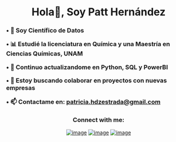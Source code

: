<h1 align="center">Hola👋, Soy Patt Hernández </h1>
<!--h2 align="center">Data Scientist</h2-->

<h3>

• 🚀 Soy **Científico de Datos**

• 📊 Estudié la licenciatura en **Química** y una Maestría en **Ciencias Químicas, UNAM**

• 📖 Continuo actualizandome en **Python, SQL y PowerBI**

• 🤝 Estoy buscando colaborar en proyectos con nuevas empresas

• 📫 Contactame en: **patricia.hdzestrada@gmail.com** </h3>


<h3 align="center">Connect with me:</h3>
<div align="center">

[![image](https://img.shields.io/badge/LinkedIn-0077B5?style=for-the-badge&logo=linkedin&logoColor=white)](https://www.linkedin.com/in/patricia-hern%C3%A1ndez-datascience/)
[![image](https://img.shields.io/badge/Instagram-E4405F?style=for-the-badge&logo=instagram&logoColor=white)](https://www.instagram.com/pattmhe/)
[![image](https://img.shields.io/badge/Twitter-1DA1F2?style=for-the-badge&logo=twitter&logoColor=white)](https://x.com/patthernandez99)

  



<!---
patriciahdzestrada/patriciahdzestrada is a ✨ special ✨ repository because its `README.md` (this file) appears on your GitHub profile.
You can click the Preview link to take a look at your changes.
--->
